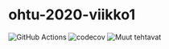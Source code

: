 # ohtu-2020-viikko1

![GitHub Actions](https://github.com/ihqminna/ohtu-s2020-viikko1/workflows/Java%20CI%20with%20Gradle/badge.svg)
![codecov](https://codecov.io/gh/ihqminna/ohtu-2020-viikko1/branch/main/graph/badge.svg?token=T54TL85WN6)
![Muut tehtavat](https://github.com/ihqminna/ohtu2020)
